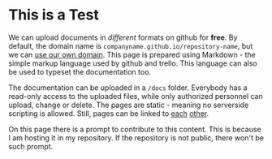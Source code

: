This is a Test
==============

We can upload documents in *different* formats on github for **free**. By default, the domain name is `companyname.github.io/repository-name`, but we can [use our own domain](https://docs.github.com/en/pages/configuring-a-custom-domain-for-your-github-pages-site).
This page is prepared using Markdown - the simple markup language used by github and trello. This language can also be used to typeset the documentation too.

The documentation can be uploaded in a `/docs` folder. Everybody has a read-only access to the uploaded files, while only authorized personnel can upload, change or delete. The pages are static - meaning no serverside scripting is allowed. Still, pages can be linked to [each](https://xcheffo.github.io/app-scripts/docs) [other](https://xcheffo.github.io/app-scripts/AUD-MAN-DanteController-4.7.x-v1.0.pdf).

On this page there is a prompt to contribute to this content. This is because I am hosting it in my repository. If the repository is not public, there won't be such prompt.
